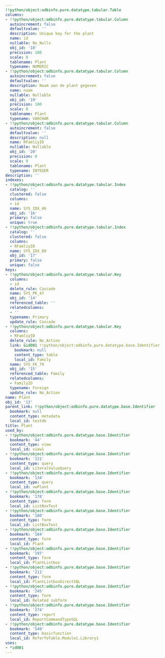 ```yaml
---
!!python/object:odbinfo.pure.datatype.tabular.Table
columns:
- !!python/object:odbinfo.pure.datatype.tabular.Column
  autoincrement: false
  defaultvalue: ''
  description: Unique key for the plant
  name: id
  nullable: No_Nulls
  obj_id: '18'
  precision: 100
  scale: 0
  tablename: Plant
  typename: NUMERIC
- !!python/object:odbinfo.pure.datatype.tabular.Column
  autoincrement: false
  defaultvalue: ''
  description: Naam aan de plant gegeven
  name: naam
  nullable: Nullable
  obj_id: '19'
  precision: 100
  scale: 0
  tablename: Plant
  typename: VARCHAR
- !!python/object:odbinfo.pure.datatype.tabular.Column
  autoincrement: false
  defaultvalue: ''
  description: null
  name: RFamliyID
  nullable: Nullable
  obj_id: '20'
  precision: 0
  scale: 0
  tablename: Plant
  typename: INTEGER
description: ''
indexes:
- !!python/object:odbinfo.pure.datatype.tabular.Index
  catalog: ''
  clustered: false
  columns:
  - id
  name: SYS_IDX_46
  obj_id: '16'
  primary: false
  unique: true
- !!python/object:odbinfo.pure.datatype.tabular.Index
  catalog: ''
  clustered: false
  columns:
  - RFamliyID
  name: SYS_IDX_80
  obj_id: '17'
  primary: false
  unique: false
keys:
- !!python/object:odbinfo.pure.datatype.tabular.Key
  columns:
  - id
  delete_rule: Cascade
  name: SYS_PK_47
  obj_id: '14'
  referenced_table: ''
  relatedcolumns:
  - ''
  typename: Primary
  update_rule: Cascade
- !!python/object:odbinfo.pure.datatype.tabular.Key
  columns:
  - RFamliyID
  delete_rule: No_Action
  link: &id001 !!python/object:odbinfo.pure.datatype.base.Identifier
    bookmark: null
    content_type: table
    local_id: Family
  name: SYS_FK_79
  obj_id: '15'
  referenced_table: Family
  relatedcolumns:
  - FamilyID
  typename: Foreign
  update_rule: No_Action
name: Plant
obj_id: '13'
parent_link: !!python/object:odbinfo.pure.datatype.base.Identifier
  bookmark: null
  content_type: metadata
  local_id: testdb
title: Plant
used_by:
- !!python/object:odbinfo.pure.datatype.base.Identifier
  bookmark: '44'
  content_type: view
  local_id: view1
- !!python/object:odbinfo.pure.datatype.base.Identifier
  bookmark: '121'
  content_type: query
  local_id: LiteralValueQuery
- !!python/object:odbinfo.pure.datatype.base.Identifier
  bookmark: '134'
  content_type: query
  local_id: vwPlant
- !!python/object:odbinfo.pure.datatype.base.Identifier
  bookmark: '178'
  content_type: form
  local_id: ListBoxTest
- !!python/object:odbinfo.pure.datatype.base.Identifier
  bookmark: '180'
  content_type: form
  local_id: ListBoxTest
- !!python/object:odbinfo.pure.datatype.base.Identifier
  bookmark: '184'
  content_type: form
  local_id: Plant
- !!python/object:odbinfo.pure.datatype.base.Identifier
  bookmark: '197'
  content_type: form
  local_id: PlantListbox
- !!python/object:odbinfo.pure.datatype.base.Identifier
  bookmark: '211'
  content_type: form
  local_id: PlantListboxDirectSQL
- !!python/object:odbinfo.pure.datatype.base.Identifier
  bookmark: '245'
  content_type: form
  local_id: Related subform
- !!python/object:odbinfo.pure.datatype.base.Identifier
  bookmark: '274'
  content_type: report
  local_id: ReportCommandTypeSQL
- !!python/object:odbinfo.pure.datatype.base.Identifier
  bookmark: '549'
  content_type: basicfunction
  local_id: ReferToTable.Module1.Library1
uses:
- *id001
---
```

